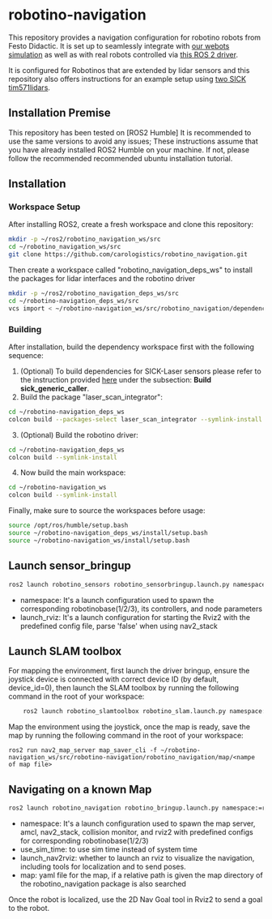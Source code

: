 # robotino-navigation
This repository provides a navigation configuration for robotino robots from Festo Didactic.
It is set up to seamlessly integrate with [our webots simulation](https://github.com/carologistics/rcll_simulation_webots/tree/main)
as well as with real robots controlled via [this ROS 2 driver](https://github.com/robocup-logistics/ros2-robotino).

It is configured for Robotinos that are extended by lidar sensors and this repository also offers instructions for an example setup using [two SICK tim571lidars](https://github.com/carologistics/hardware/tree/master/pictures).

## Installation Premise
This repository has been tested on [ROS2 Humble] It is recommended to use the same versions to avoid any issues;
These instructions assume that you have already installed ROS2 Humble on your machine. If not, please follow the recommended recommended ubuntu installation tutorial.

## Installation

### Workspace Setup

After installing ROS2, create a fresh workspace and clone this repository:
```bash
mkdir -p ~/ros2/robotino_navigation_ws/src
cd ~/robotino_navigation_ws/src
git clone https://github.com/carologistics/robotino_navigation.git
```


Then create a workspace called "robotino_navigation_deps_ws" to install the packages for lidar interfaces and the robotino driver

```bash
mkdir -p ~/ros2/robotino_navigation_deps_ws/src
cd ~/robotino-navigation_deps_ws/src
vcs import < ~/robotino-navigation_ws/src/robotino_navigation/dependencies.repos
```

### Building

After installation, build the dependency workspace first with the following sequence:

  1. (Optional) To build dependencies for SICK-Laser sensors please refer to the instruction provided [here](https://github.com/SICKAG/sick_scan_xd/blob/master/INSTALL-ROS2.md#build-on-linux-ros2)
    under the subsection: **Build sick_generic_caller**.
  2. Build the package "laser_scan_integrator":
```bash
cd ~/robotino-navigation_deps_ws
colcon build --packages-select laser_scan_integrator --symlink-install
```
  3. (Optional) Build the robotino driver:
```bash
cd ~/robotino-navigation_deps_ws
colcon build --symlink-install
```
  4. Now build the main workspace:
```bash
cd ~/robotino-navigation_ws
colcon build --symlink-install
```

Finally, make sure to source the workspaces before usage:

```bash
source /opt/ros/humble/setup.bash
source ~/robotino-navigation_deps_ws/install/setup.bash
source ~/robotino-navigation_ws/install/setup.bash
```

## Launch sensor_bringup

```bash
ros2 launch robotino_sensors robotino_sensorbringup.launch.py namespace:=robotinobase1 launch_rviz:=true
```

- namespace: It's a launch configuration used to spawn the corresponding robotinobase(1/2/3), its controllers, and node parameters
- launch_rviz: It's a launch configuration for starting the Rviz2 with the predefined config file, parse 'false' when using nav2_stack


## Launch SLAM toolbox

For mapping the environment, first launch the driver bringup, ensure the joystick device is connected with correct device ID (by default, device_id=0), then launch the SLAM toolbox by running the following command in the root of your workspace:

```bash
    ros2 launch robotino_slamtoolbox robotino_slam.launch.py namespace:=robotinobase1
```

Map the environment using the joystick, once the map is ready, save the map by running the following command in the root of your workspace:


    ros2 run nav2_map_server map_saver_cli -f ~/robotino-navigation_ws/src/robotino-navigation/robotino_navigation/map/<nampe of map file>

## Navigating on a known Map

```bash
ros2 launch robotino_navigation robotino_bringup.launch.py namespace:=robotinobase1 use_sim_time:=false launch_nav2rviz:=true map:=map.yaml
```

- namespace: It's a launch configuration used to spawn the map server, amcl, nav2_stack, collision monitor, and rviz2 with predefined configs for corresponding robotinobase(1/2/3)
- use_sim_time: to use sim time instead of system time
- launch_nav2rviz: whether to launch an rviz to visualize the navigation, including tools for localization and to send poses.
- map: yaml file for the map, if a relative path is given the map directory of the robotino_navigation package is also searched

Once the robot is localized, use the 2D Nav Goal tool in Rviz2 to send a goal to the robot.
